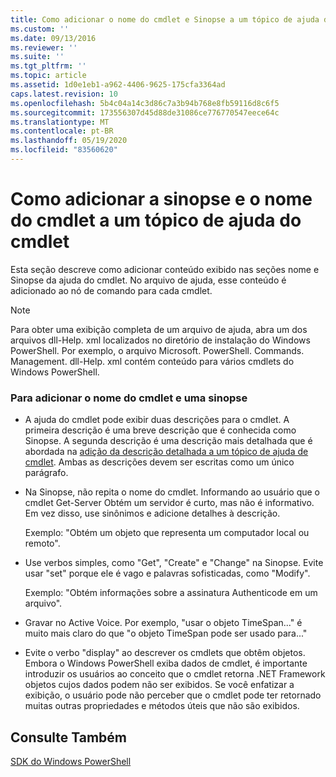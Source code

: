 ```yaml
---
title: Como adicionar o nome do cmdlet e Sinopse a um tópico de ajuda de cmdlet | Microsoft Docs
ms.custom: ''
ms.date: 09/13/2016
ms.reviewer: ''
ms.suite: ''
ms.tgt_pltfrm: ''
ms.topic: article
ms.assetid: 1d0e1eb1-a962-4406-9625-175cfa3364ad
caps.latest.revision: 10
ms.openlocfilehash: 5b4c04a14c3d86c7a3b94b768e8fb59116d8c6f5
ms.sourcegitcommit: 173556307d45d88de31086ce776770547eece64c
ms.translationtype: MT
ms.contentlocale: pt-BR
ms.lasthandoff: 05/19/2020
ms.locfileid: "83560620"
---
```

# <a name="how-to-add-the-cmdlet-name-and-synopsis-to-a-cmdlet-help-topic"></a>Como adicionar a sinopse e o nome do cmdlet a um tópico de ajuda do cmdlet

Esta seção descreve como adicionar conteúdo exibido nas seções nome e Sinopse da ajuda do cmdlet. No arquivo de ajuda, esse conteúdo é adicionado ao nó de comando para cada cmdlet.

> [!NOTE]
> Para obter uma exibição completa de um arquivo de ajuda, abra um dos arquivos dll-Help. xml localizados no diretório de instalação do Windows PowerShell. Por exemplo, o arquivo Microsoft. PowerShell. Commands. Management. dll-Help. xml contém conteúdo para vários cmdlets do Windows PowerShell.

### <a name="to-add-the-cmdlet-name-and-a-synopsis"></a>Para adicionar o nome do cmdlet e uma sinopse

- A ajuda do cmdlet pode exibir duas descrições para o cmdlet. A primeira descrição é uma breve descrição que é conhecida como Sinopse. A segunda descrição é uma descrição mais detalhada que é abordada na [adição da descrição detalhada a um tópico de ajuda de cmdlet](./how-to-add-a-cmdlet-description.md). Ambas as descrições devem ser escritas como um único parágrafo.

- Na Sinopse, não repita o nome do cmdlet. Informando ao usuário que o cmdlet Get-Server Obtém um servidor é curto, mas não é informativo. Em vez disso, use sinônimos e adicione detalhes à descrição.

  Exemplo: "Obtém um objeto que representa um computador local ou remoto".

- Use verbos simples, como "Get", "Create" e "Change" na Sinopse. Evite usar "set" porque ele é vago e palavras sofisticadas, como "Modify".

  Exemplo: "Obtém informações sobre a assinatura Authenticode em um arquivo".

- Gravar no Active Voice. Por exemplo, "usar o objeto TimeSpan..." é muito mais claro do que "o objeto TimeSpan pode ser usado para..."

- Evite o verbo "display" ao descrever os cmdlets que obtêm objetos. Embora o Windows PowerShell exiba dados de cmdlet, é importante introduzir os usuários ao conceito que o cmdlet retorna .NET Framework objetos cujos dados podem não ser exibidos. Se você enfatizar a exibição, o usuário pode não perceber que o cmdlet pode ter retornado muitas outras propriedades e métodos úteis que não são exibidos.

## <a name="see-also"></a>Consulte Também

 [SDK do Windows PowerShell](../windows-powershell-reference.md)
